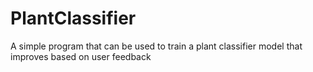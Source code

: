 # PlantClassifier
A simple program that can be used to train a plant classifier model that improves based on user feedback
